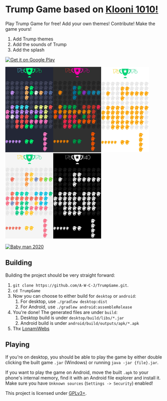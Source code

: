 Trump Game based on [Klooni 1010!](https://github.com/LonamiWebs/Klooni1010)
============
Play Trump Game for free! Add your own themes! Contribute! Make the game yours!

1. Add  Trump themes
2. Add the sounds of Trump
3. Add the splash

[<img src="https://play.google.com/intl/en_us/badges/images/generic/en-play-badge.png" alt="Get it on Google Play" height=
"80">](https://play.google.com/store/apps/details?id=com.vision.elimination)



<img src="fastlane/metadata/android/en-US/images/phoneScreenshots/1theme.png" alt="1theme" width="150" height="267" /><img src="fastlane/metadata/android/en-US/images/phoneScreenshots/2theme.png" alt="2theme" width="150" height="267" /><img src="fastlane/metadata/android/en-US/images/phoneScreenshots/3theme.png" alt="3theme" width="150" height="267" /><img src="fastlane/metadata/android/en-US/images/phoneScreenshots/4theme.png" alt="4theme" width="150" height="267" /><img src="fastlane/metadata/android/en-US/images/phoneScreenshots/5theme.png" alt="5theme" width="150" height="267" />

[![Baby man 2020](http://img.youtube.com/vi/5vibNRa_J3g/0.jpg)](http://www.youtube.com/watch?v=5vibNRa_J3g "Baby man 2020")

Building
--------
Building the project should be very straight forward:

1. `git clone https://github.com/A-W-C-J/TrumpGame.git`.
2. `cd TrumpGame`
3. Now you can choose to either build for `desktop` or `android`:
   1. For desktop, use `./gradlew desktop:dist`
   2. For Android, use `./gradlew android:assembleRelease`
4. You're done! The generated files are under `build`:
   1. Desktop build is under `desktop/build/libs/*.jar`
   2. Android build is under `android/build/outputs/apk/*.apk`
5. Thx [LonamiWebs](https://github.com/LonamiWebs)

Playing
-------
If you're on desktop, you should be able to play the game by either double
clicking the built game `.jar` (Windows) or running `java -jar {file}.jar`.

If you want to play the game on Android, move the built `.apk` to your phone's
internal memory, find it with an Android file explorer and install it.
Make sure you have `Unknown sources` (`Settings -> Security`) enabled!

This project is licensed under [GPLv3+](LICENSE).

